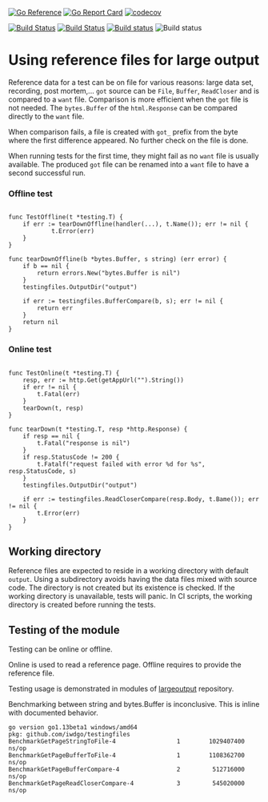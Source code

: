 [![Go Reference](https://pkg.go.dev/badge/iwdgo/testingfiles.svg)](https://pkg.go.dev/iwdgo/testingfiles)
[![Go Report Card](https://goreportcard.com/badge/github.com/iwdgo/testingfiles)](https://goreportcard.com/report/github.com/iwdgo/testingfiles)
[![codecov](https://codecov.io/gh/iWdGo/testingfiles/branch/master/graph/badge.svg)](https://codecov.io/gh/iWdGo/testingfiles)

[![Build Status](https://travis-ci.com/iWdGo/testingfiles.svg?branch=master)](https://travis-ci.com/iWdGo/testingfiles)
[![Build Status](https://api.cirrus-ci.com/github/iWdGo/testingfiles.svg)](https://cirrus-ci.com/github/iWdGo/testingfiles)
[![Build status](https://ci.appveyor.com/api/projects/status/eimlas99romrrro0?svg=true)](https://ci.appveyor.com/project/iWdGo/testingfiles)
![Build status](https://github.com/iwdgo/testingfiles/workflows/Go/badge.svg)

# Using reference files for large output

Reference data for a test can be on file for various reasons: large data set, recording, post mortem,...
`got` source can be `File`, `Buffer`, `ReadCloser` and is compared to a `want` file.
Comparison is more efficient when the `got` file is not needed.
The `bytes.Buffer` of the `html.Response` can be compared directly to the `want` file.

When comparison fails, a file is created with `got_` prefix from the byte where the first difference
appeared. No further check on the file is done.

When running tests for the first time, they might fail as no `want` file is usually available.
The produced `got` file can be renamed into a `want` file to have a second successful run.

### Offline test

```

func TestOffline(t *testing.T) {
	if err := tearDownOffline(handler(...), t.Name()); err != nil {
    		t.Error(err)
    }
}

func tearDownOffline(b *bytes.Buffer, s string) (err error) {
	if b == nil {
		return errors.New("bytes.Buffer is nil")
	}
	testingfiles.OutputDir("output")
	
	if err := testingfiles.BufferCompare(b, s); err != nil {
        return err
    }
    return nil
}

```

### Online test

```

func TestOnline(t *testing.T) {
	resp, err := http.Get(getAppUrl("").String())
	if err != nil {
		t.Fatal(err)
	}
	tearDown(t, resp)
}

func tearDown(t *testing.T, resp *http.Response) {
	if resp == nil {
		t.Fatal("response is nil")
	}
	if resp.StatusCode != 200 {
		t.Fatalf("request failed with error %d for %s", resp.StatusCode, s)
	}
	testingfiles.OutputDir("output")
	
	if err := testingfiles.ReadCloserCompare(resp.Body, t.Bame()); err != nil {
        t.Error(err)
    }
}

```

## Working directory

Reference files are expected to reside in a working directory with default `output`.
Using a subdirectory avoids having the data files mixed with source code.
The directory is not created but its existence is checked.
If the working directory is unavailable, tests will panic.
In CI scripts, the working directory is created before running the tests.

## Testing of the module

Testing can be online or offline.

Online is used to read a reference page. 
Offline requires to provide the reference file.

Testing usage is demonstrated in modules of [largeoutput](https://github.com/iwdgo/largeoutput) repository.

Benchmarking between string and bytes.Buffer is inconclusive.
This is inline with documented behavior.

```
go version go1.13beta1 windows/amd64
pkg: github.com/iwdgo/testingfiles
BenchmarkGetPageStringToFile-4                 1        1029407400 ns/op
BenchmarkGetPageBufferToFile-4                 1        1108362700 ns/op
BenchmarkGetPageBufferCompare-4                2         512716000 ns/op
BenchmarkGetPageReadCloserCompare-4            3         545020000 ns/op
```
